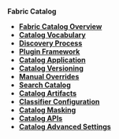 <strong>Fabric Catalog<strong>    

<ul>
	<li><a href="/articles/39_fabric_catalog/01_catalog_overview.md">Fabric Catalog Overview</a></li>
	<web><li><a href="/articles/39_fabric_catalog/02_catalog_vocabulary.md">Catalog Vocabulary</a></li></web>
	<web><li><a href="/articles/39_fabric_catalog/03_discovery_process.md">Discovery Process</a></li></web>
	<web><li><a href="/articles/39_fabric_catalog/04_plugin_framework.md">Plugin Framework</a></li></web>
	<web><li><a href="/articles/39_fabric_catalog/05_catalog_app.md">Catalog Application</a></li></web>
	<web><li><a href="/articles/39_fabric_catalog/06_catalog_versioning.md">Catalog Versioning</a></li></web>
	<web><li><a href="/articles/39_fabric_catalog/07_manual_overrides.md">Manual Overrides</a></li></web>
	<web><li><a href="/articles/39_fabric_catalog/08_search_catalog.md">Search Catalog</a></li></web>
	<web><li><a href="/articles/39_fabric_catalog/09_build_artifacts.md">Catalog Artifacts</a></li></web>
	<web><li><a href="/articles/39_fabric_catalog/10_classifier_configuration.md">Classifier Configuration</a></li></web>
	<web><li><a href="/articles/39_fabric_catalog/11_catalog_masking.md">Catalog Masking</a></li></web>
	<web><li><a href="/articles/39_fabric_catalog/20_catalog_APIs.md">Catalog APIs</a></li></web>
	<web><li><a href="/articles/39_fabric_catalog/21_advanced_settings.md">Catalog Advanced Settings</a></li></web>
</ul>
